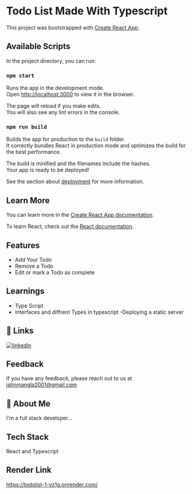 # Todo List Made With Typescript

This project was bootstrapped with [Create React App](https://github.com/facebook/create-react-app).



## Available Scripts

In the project directory, you can run:

### `npm start`

Runs the app in the development mode.\
Open [http://localhost:3000](http://localhost:3000) to view it in the browser.

The page will reload if you make edits.\
You will also see any lint errors in the console.



### `npm run build`

Builds the app for production to the `build` folder.\
It correctly bundles React in production mode and optimizes the build for the best performance.

The build is minified and the filenames include the hashes.\
Your app is ready to be deployed!

See the section about [deployment](https://facebook.github.io/create-react-app/docs/deployment) for more information.


## Learn More

You can learn more in the [Create React App documentation](https://facebook.github.io/create-react-app/docs/getting-started).

To learn React, check out the [React documentation](https://reactjs.org/).

## Features

- Add Your Todo
- Remove a Todo
- Edit or mark a Todo as complete





## Learnings

- Type Script
- Interfaces and diffrent Types in typescript
-Deploying a static server





## 🔗 Links
[![linkedin](https://img.shields.io/badge/linkedin-0A66C2?style=for-the-badge&logo=linkedin&logoColor=white)](https://www.linkedin.com/in/jatinmangla/)



## Feedback

If you have any feedback, please reach out to us at jatinmangla2001@gmail.com


## 🚀 About Me
I'm a full stack developer...


## Tech Stack

React and Typescript


## Render Link
https://todolist-1-vz1g.onrender.com/



